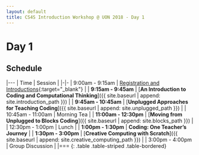 ```yaml
---
layout: default
title: CS4S Introduction Workshop @ UON 2018 - Day 1
---
```


# Day 1

## Schedule

|---
| Time | Session | 
|-|-
| 9:00am - 9:15am | [Registration and Introductions](https://www.surveymonkey.com/r/cs4s-intro-2019-pre){:target="_blank"} |
| **9:15am - 9:45am** | [**An Introduction to Coding and Computational Thinking**]({{ site.baseurl | append: site.introduction_path }}) |
| **9:45am - 10:45am** | [**Unplugged Approaches for Teaching Coding**]({{ site.baseurl | append: site.unplugged_path }}) |
| 10:45am - 11:00am | Morning Tea |
| **11:00am - 12:30pm** | [**Moving from Unplugged to Blocks Coding**]({{ site.baseurl | append: site.blocks_path }}) |
| 12:30pm - 1:00pm | Lunch |
| **1:00pm - 1:30pm** |	**Coding: One Teacher’s Journey** | 
| **1:30pm - 3:00pm** | [**Creative Computing with Scratch**]({{ site.baseurl | append: site.creative_computing_path }})  |
| 3:00pm - 4:00pm | Group Discussion |
|===
{: .table .table-striped .table-bordered}
